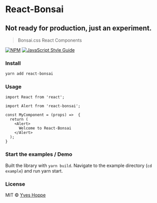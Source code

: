 # React-Bonsai

## Not ready for production, just an experiment.

> Bonsai.css React Components

[![NPM](https://img.shields.io/npm/v/react-bonsai.svg)](https://www.npmjs.com/package/react-bonsai) [![JavaScript Style Guide](https://img.shields.io/badge/code_style-standard-brightgreen.svg)](https://standardjs.com)

### Install

```bash
yarn add react-bonsai
```

### Usage

```tsx
import React from 'react';

import Alert from 'react-bonsai';

const MyComponent = (props) =>  {
  return (
    <Alert>
      Welcome to React-Bonsai
    </Alert>
  );
}
```

### Start the examples / Demo

Built the library with `yarn build`. Navigate to the example directory (`cd example`) and run yarn start.

### License

MIT © [Yves Hoppe](https://github.com/yvesh)
